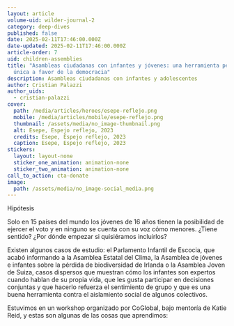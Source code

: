 ```yaml
---
layout: article
volume-uid: wilder-journal-2
category: deep-dives
published: false
date: 2025-02-11T17:46:00.000Z
date-updated: 2025-02-11T17:46:00.000Z
article-order: 7
uid: children-assemblies
title: "Asambleas ciudadanas con infantes y jóvenes: una herramienta pedagógico
  única a favor de la democracia"
description: Asambleas ciudadanas con infantes y adolescentes
author: Cristian Palazzi
author_uids:
  - cristian-palazzi
cover:
  path: /media/articles/heroes/esepe-reflejo.png
  mobile: /media/articles/mobile/esepe-reflejo.png
  thumbnail: /assets/media/no_image-thumbnail.png
  alt: Esepe, Espejo reflejo, 2023
  credits: Esepe, Espejo reflejo, 2023
  caption: Esepe, Espejo reflejo, 2023
stickers:
  layout: layout-none
  sticker_one_animation: animation-none
  sticker_two_animation: animation-none
call_to_action: cta-donate
image:
  path: /assets/media/no_image-social_media.png
---
```

Hipótesis

Solo en 15 países del mundo los jóvenes de 16 años tienen la posibilidad de ejercer el voto y en ninguno se cuenta con su voz cómo menores. ¿Tiene sentido? ¿Por dónde empezar si quisiéramos incluirlos? 

Existen algunos casos de estudio: el Parlamento Infantil de Escocia, que acabó informando a la Asamblea Estatal del Clima, la Asamblea de jóvenes e infantes sobre la pérdida de biodiversidad de Irlanda o la Asamblea Joven de Suiza, casos dispersos que muestran cómo los infantes son expertos cuando hablan de su propia vida, que les gusta participar en decisiones conjuntas y que hacerlo refuerza el sentimiento de grupo y que es una buena herramienta contra el aislamiento social de algunos colectivos.

Estuvimos en un workshop organizado por CoGlobal, bajo mentoría de Katie Reid, y estas son algunas de las cosas que aprendimos:

